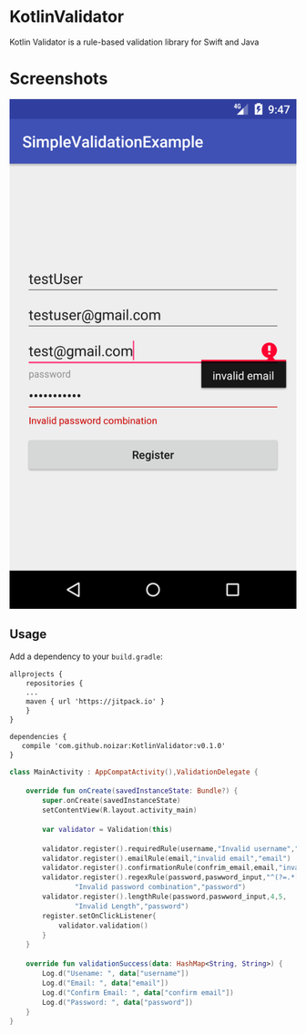 # KotlinValidator
Kotlin Validator is a rule-based validation library for Swift and Java
# Screenshots
![Main screen](/screenshots/device-2017-11-02-214730.png) 
## Usage 
Add a dependency to your `build.gradle`:
```
allprojects {
    repositories {
	...
	maven { url 'https://jitpack.io' }
    }
}
```
```
dependencies {
   compile 'com.github.noizar:KotlinValidator:v0.1.0'
}
```
```kotlin
class MainActivity : AppCompatActivity(),ValidationDelegate {

    override fun onCreate(savedInstanceState: Bundle?) {
        super.onCreate(savedInstanceState)
        setContentView(R.layout.activity_main)

        var validator = Validation(this)

        validator.register().requiredRule(username,"Invalid username","username")
        validator.register().emailRule(email,"invalid email","email")
        validator.register().confirmationRule(confrim_email,email,"invalid email","confirm email")
        validator.register().regexRule(password,paswword_input,"^(?=.*[0-9])",
                "Invalid password combination","password")
        validator.register().lengthRule(password,paswword_input,4,5,
                "Invalid Length","password")
        register.setOnClickListener{
            validator.validation()
        }
    }

    override fun validationSuccess(data: HashMap<String, String>) {
        Log.d("Usename: ", data["username"])
        Log.d("Email: ", data["email"])
        Log.d("Confirm Email: ", data["confirm email"])
        Log.d("Password: ", data["password"])
    }
}
```
